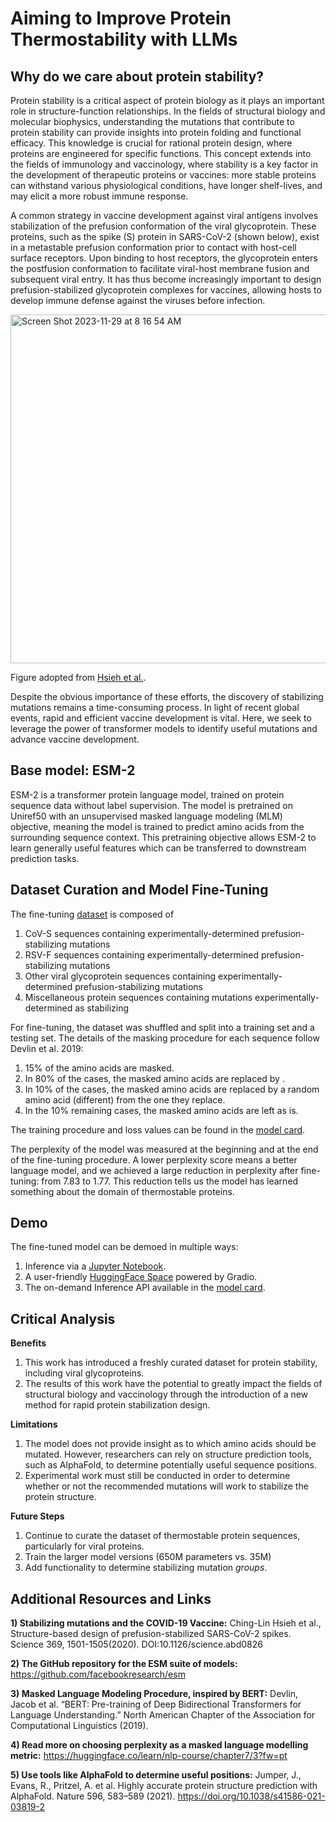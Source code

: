 # Aiming to Improve Protein Thermostability with LLMs

## Why do we care about protein stability?

Protein stability is a critical aspect of protein biology as it plays an important role in structure-function relationships. In the fields of structural biology and molecular biophysics, understanding the mutations that contribute to protein stability can provide insights into protein folding and functional efficacy. This knowledge is crucial for rational protein design, where proteins are engineered for specific functions. This concept extends into the fields of immunology and vaccinology, where stability is a key factor in the development of therapeutic proteins or vaccines: more stable proteins can withstand various physiological conditions, have longer shelf-lives, and may elicit a more robust immune response.

A common strategy in vaccine development against viral antigens involves stabilization of the prefusion conformation of the viral glycoprotein. These proteins, such as the spike (S) protein in SARS-CoV-2 (shown below), exist in a metastable prefusion conformation prior to contact with host-cell surface receptors. Upon binding to host receptors, the glycoprotein enters the postfusion conformation to facilitate viral-host membrane fusion and subsequent viral entry. It has thus become increasingly important to design prefusion-stabilized glycoprotein complexes for vaccines, allowing hosts to develop immune defense against the viruses before infection.

<img width="558" alt="Screen Shot 2023-11-29 at 8 16 54 AM" src="https://github.com/vrhoward/protein-stability/assets/107573643/5a049f03-62ba-4e4f-b983-800fab1c89b7">

Figure adopted from [Hsieh et al.](https://www.science.org/doi/10.1126/science.abd0826).

Despite the obvious importance of these efforts, the discovery of stabilizing mutations remains a time-consuming process. In light of recent global events, rapid and efficient vaccine development is vital. Here, we seek to leverage the power of transformer models to identify useful mutations and advance vaccine development.

## Base model: ESM-2

ESM-2 is a transformer protein language model, trained on protein sequence data without label supervision. The model is pretrained on Uniref50 with an unsupervised masked language modeling (MLM) objective, meaning the model is trained to predict amino acids from the surrounding sequence context. This pretraining objective allows ESM-2 to learn generally useful features which can be transferred to downstream prediction tasks.

## Dataset Curation and Model Fine-Tuning

The fine-tuning [dataset](https://huggingface.co/datasets/vrhoward/thermostableProteins/viewer/default/train) is composed of
1) CoV-S sequences containing experimentally-determined prefusion-stabilizing mutations
2) RSV-F sequences containing experimentally-determined prefusion-stabilizing mutations
3) Other viral glycoprotein sequences containing experimentally-determined prefusion-stabilizing mutations
4) Miscellaneous protein sequences containing mutations experimentally-determined as stabilizing

For fine-tuning, the dataset was shuffled and split into a training set and a testing set. The details of the masking procedure for each sequence follow Devlin et al. 2019:
1) 15% of the amino acids are masked.
2) In 80% of the cases, the masked amino acids are replaced by <mask>.
3) In 10% of the cases, the masked amino acids are replaced by a random amino acid (different) from the one they replace.
4) In the 10% remaining cases, the masked amino acids are left as is.

The training procedure and loss values can be found in the [model card](https://huggingface.co/vrhoward/esm2_t12_35M_UR50D-finetuned).

The perplexity of the model was measured at the beginning and at the end of the fine-tuning procedure. A lower perplexity score means a better language model, and we achieved a large reduction in perplexity after fine-tuning: from 7.83 to 1.77. This reduction tells us the model has learned something about the domain of thermostable proteins.

## Demo

The fine-tuned model can be demoed in multiple ways:
1) Inference via a [Jupyter Notebook](https://github.com/vrhoward/protein-stability/blob/main/demonstration.ipynb).
2) A user-friendly [HuggingFace Space](https://huggingface.co/spaces/vrhoward/protfill) powered by Gradio.
3) The on-demand Inference API available in the [model card](https://huggingface.co/vrhoward/esm2_t12_35M_UR50D-finetuned).

## Critical Analysis

**Benefits**
1) This work has introduced a freshly curated dataset for protein stability, including viral glycoproteins.
2) The results of this work have the potential to greatly impact the fields of structural biology and vaccinology through the introduction of a new method for rapid protein stabilization design.

**Limitations**
1) The model does not provide insight as to which amino acids should be mutated. However, researchers can rely on structure prediction tools, such as AlphaFold, to determine potentially useful sequence positions.
2) Experimental work must still be conducted in order to determine whether or not the recommended mutations will work to stabilize the protein structure.

**Future Steps**
1) Continue to curate the dataset of thermostable protein sequences, particularly for viral proteins.
2) Train the larger model versions (650M parameters vs. 35M)
3) Add functionality to determine stabilizing mutation *groups*.

## Additional Resources and Links

**1) Stabilizing mutations and the COVID-19 Vaccine:** Ching-Lin Hsieh et al., Structure-based design of prefusion-stabilized SARS-CoV-2 spikes. Science 369, 1501-1505(2020). DOI:10.1126/science.abd0826

**2) The GitHub repository for the ESM suite of models:** https://github.com/facebookresearch/esm

**3) Masked Language Modeling Procedure, inspired by BERT:** Devlin, Jacob et al. “BERT: Pre-training of Deep Bidirectional Transformers for Language Understanding.” North American Chapter of the Association for Computational Linguistics (2019).

**4) Read more on choosing perplexity as a masked language modelling metric:** https://huggingface.co/learn/nlp-course/chapter7/3?fw=pt

**5) Use tools like AlphaFold to determine useful positions:** Jumper, J., Evans, R., Pritzel, A. et al. Highly accurate protein structure prediction with AlphaFold. Nature 596, 583–589 (2021). https://doi.org/10.1038/s41586-021-03819-2







